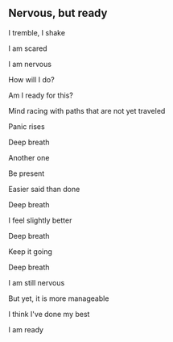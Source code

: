 ## Nervous, but ready

I tremble, I shake

I am scared

I am nervous

How will I do?

Am I ready for this?

Mind racing with paths that are not yet traveled

Panic rises

Deep breath

Another one

Be present

Easier said than done

Deep breath

I feel slightly better

Deep breath

Keep it going

Deep breath

I am still nervous

But yet, it is more manageable

I think I've done my best

I am ready